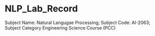 # NLP_Lab_Record
Subject Name: Natural Langugae Processing; Subject Code: AI-2063; Subject Category Engineering Science Course (PCC)
